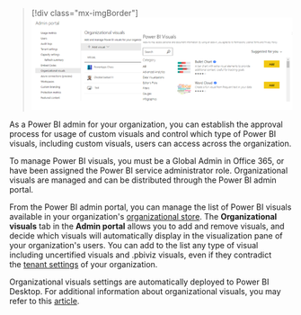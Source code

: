 > [!div class="mx-imgBorder"]
> [![Graphic of various Power BI admin portal screen shots.](../media/4-visuals.png)](../media/4-visuals.png#lightbox)

As a Power BI admin for your organization, you can establish the approval process for usage of custom visuals and control which type of Power BI visuals, including custom visuals, users can access across the organization.

To manage Power BI visuals, you must be a Global Admin in Office 365, or have been assigned the Power BI service administrator role. Organizational visuals are managed and can be distributed through the Power BI admin portal.

From the Power BI admin portal, you can manage the list of Power BI visuals available in your organization's [organizational store](https://docs.microsoft.com/power-bi/developer/visuals/power-bi-custom-visuals?azure-portal=true#organizational-store). The **Organizational visuals** tab in the **Admin portal** allows you to add and remove visuals, and decide which visuals will automatically display in the visualization pane of your organization's users. You can add to the list any type of visual including uncertified visuals and .pbiviz visuals, even if they contradict the [tenant settings](https://docs.microsoft.com/power-bi/admin/organizational-visuals?azure-portal=true#power-bi-visuals-tenant-settings) of your organization.

Organizational visuals settings are automatically deployed to Power BI Desktop. For additional information about organizational visuals, you may refer to this [article](https://docs.microsoft.com/power-bi/admin/organizational-visuals/?azure-portal=true).
